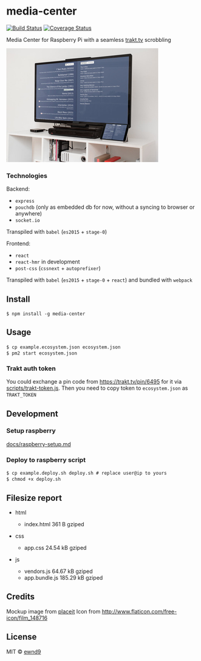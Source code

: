 # media-center

[![Build Status](https://travis-ci.org/ewnd9/media-center.svg?branch=master)](https://travis-ci.org/ewnd9/media-center)
[![Coverage Status](https://coveralls.io/repos/ewnd9/media-center/badge.svg?branch=master&service=github)](https://coveralls.io/github/ewnd9/media-center?branch=master)

Media Center for Raspberry Pi with a seamless [trakt.tv](http://trakt.tv/) scrobbling

![title-image](/mockup.jpg?raw=true)

### Technologies

Backend:

- `express`
- `pouchdb` (only as embedded db for now, without a syncing to browser or anywhere)
- `socket.io`

Transpiled with `babel` (`es2015` + `stage-0`)

Frontend:

- `react`
- `react-hmr` in development
- `post-css` (`cssnext` + `autoprefixer`)

Transpiled with `babel` (`es2015` + `stage-0` + `react`) and bundled with `webpack`

## Install

```
$ npm install -g media-center
```

## Usage

```
$ cp example.ecosystem.json ecosystem.json
$ pm2 start ecosystem.json
```

### Trakt auth token

You could exchange a pin code from https://trakt.tv/pin/6495 for it via [scripts/trakt-token.js](scripts/trakt-token.js). Then you need to copy token to `ecosystem.json` as `TRAKT_TOKEN`

## Development

### Setup raspberry

[docs/raspberry-setup.md](docs/raspberry-setup.md)

### Deploy to raspberry script

```
$ cp example.deploy.sh deploy.sh # replace user@ip to yours
$ chmod +x deploy.sh
```

## Filesize report

- html
  - index.html 361 B gziped

- css
  - app.css 24.54 kB gziped

- js
  - vendors.js 64.67 kB gziped
  - app.bundle.js 185.29 kB gziped

## Credits

Mockup image from [placeit](https://placeit.net/stages/flat-screen-and-ipad-mini-mockup-at-home-a4667?f_devices=tv)
Icon from http://www.flaticon.com/free-icon/film_148716

## License

MIT © [ewnd9](http://ewnd9.com)
